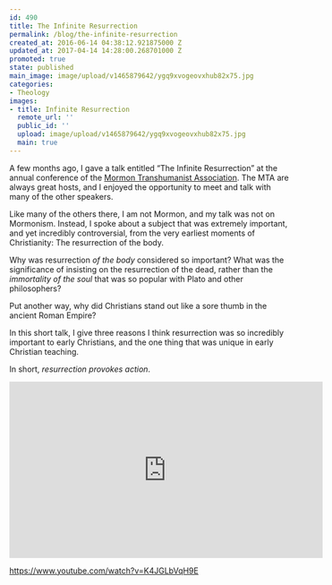 ```yaml
---
id: 490
title: The Infinite Resurrection
permalink: /blog/the-infinite-resurrection
created_at: 2016-06-14 04:38:12.921875000 Z
updated_at: 2017-04-14 14:28:00.268701000 Z
promoted: true
state: published
main_image: image/upload/v1465879642/ygq9xvogeovxhub82x75.jpg
categories:
- Theology
images:
- title: Infinite Resurrection
  remote_url: ''
  public_id: ''
  upload: image/upload/v1465879642/ygq9xvogeovxhub82x75.jpg
  main: true
---
```

A few months ago, I gave a talk entitled “The Infinite Resurrection” at the annual conference of the [Mormon Transhumanist Association](http://transfigurism.org/). The MTA are always great hosts, and I enjoyed the opportunity to meet and talk with many of the other speakers. 

Like many of the others there, I am not Mormon, and my talk was not on Mormonism. Instead, I spoke about a subject that was extremely important, and yet incredibly controversial, from the very earliest moments of Christianity: The resurrection of the body.

Why was resurrection *of the body* considered so important? What was the significance of insisting on the resurrection of the dead, rather than the *immortality of the soul* that was so popular with Plato and other philosophers? 

Put another way, why did Christians stand out like a sore thumb in the ancient Roman Empire?

In this short talk, I give three reasons I think resurrection was so incredibly important to early Christians, and the one thing that was unique in early Christian teaching. 

In short, *resurrection provokes action*.

<iframe width="560" height="315" src="https://www.youtube.com/embed/K4JGLbVqH9E" frameborder="0" allowfullscreen></iframe>

https://www.youtube.com/watch?v=K4JGLbVqH9E

